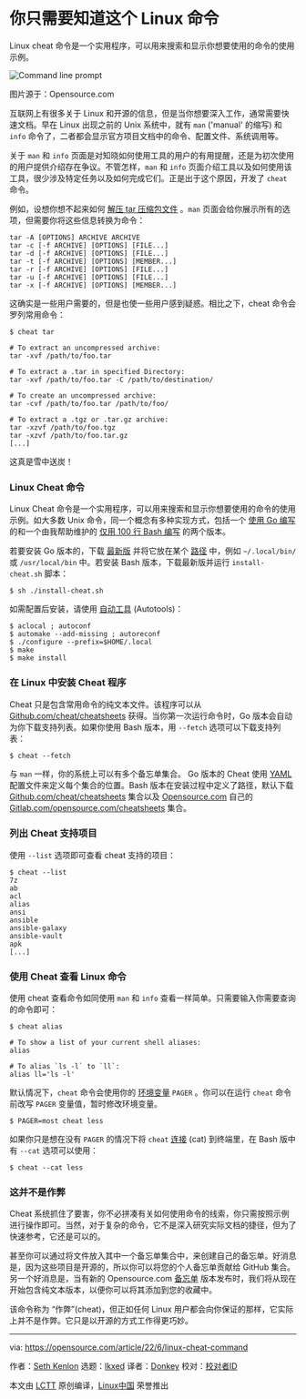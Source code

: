 [#]: subject: "The only Linux command you need to know"
[#]: via: "https://opensource.com/article/22/6/linux-cheat-command"
[#]: author: "Seth Kenlon https://opensource.com/users/seth"
[#]: collector: "lkxed"
[#]: translator: "Donkey"
[#]: reviewer: " "
[#]: publisher: " "
[#]: url: " "

你只需要知道这个 Linux 命令
======

Linux cheat 命令是一个实用程序，可以用来搜索和显示你想要使用的命令的使用示例。

![Command line prompt][1]

图片源于：Opensource.com

互联网上有很多关于 Linux 和开源的信息，但是当你想要深入工作，通常需要快速文档。早在 Linux 出现之前的 Unix 系统中，就有 `man` ('manual' 的缩写) 和 `info` 命令了，二者都会显示官方项目文档中的命令、配置文件、系统调用等。

关于 `man` 和 `info` 页面是对知晓如何使用工具的用户的有用提醒，还是为初次使用的用户提供介绍存在争议。不管怎样，`man` 和 `info` 页面介绍工具以及如何使用该工具，很少涉及特定任务以及如何完成它们。正是出于这个原因，开发了 `cheat` 命令。

例如，设想你想不起来如何 [解压 tar 压缩包文件][2] 。`man` 页面会给你展示所有的选项，但需要你将这些信息转换为命令：

```
tar -A [OPTIONS] ARCHIVE ARCHIVE
tar -c [-f ARCHIVE] [OPTIONS] [FILE...]
tar -d [-f ARCHIVE] [OPTIONS] [FILE...]
tar -t [-f ARCHIVE] [OPTIONS] [MEMBER...]
tar -r [-f ARCHIVE] [OPTIONS] [FILE...]
tar -u [-f ARCHIVE] [OPTIONS] [FILE...]
tar -x [-f ARCHIVE] [OPTIONS] [MEMBER...]
```

这确实是一些用户需要的，但是也使一些用户感到疑惑。相比之下，cheat 命令会罗列常用命令：

```
$ cheat tar

# To extract an uncompressed archive:
tar -xvf /path/to/foo.tar

# To extract a .tar in specified Directory:
tar -xvf /path/to/foo.tar -C /path/to/destination/

# To create an uncompressed archive:
tar -cvf /path/to/foo.tar /path/to/foo/

# To extract a .tgz or .tar.gz archive:
tar -xzvf /path/to/foo.tgz
tar -xzvf /path/to/foo.tar.gz
[...]
```

这真是雪中送炭！

### Linux Cheat 命令

Linux Cheat 命令是一个实用程序，可以用来搜索和显示你想要使用的命令的使用示例。如大多数 Unix 命令，同一个概念有多种实现方式，包括一个 [使用 Go 编写][3] 的和一个由我帮助维护的 [仅用 100 行 Bash 编写][4] 的两个版本。

若要安装 Go 版本的，下载 [最新版][5] 并将它放在某个 [路径][6] 中，例如 `~/.local/bin/` 或 `/usr/local/bin` 中。若安装 Bash 版本，下载最新版并运行 `install-cheat.sh` 脚本：

```
$ sh ./install-cheat.sh
```

如需配置后安装，请使用 [自动工具][7] (Autotools)：

```
$ aclocal ; autoconf
$ automake --add-missing ; autoreconf
$ ./configure --prefix=$HOME/.local
$ make
$ make install
```

### 在 Linux 中安装 Cheat 程序

Cheat 只是包含常用命令的纯文本文件。该程序可以从 [Github.com/cheat/cheatsheets][8] 获得。当你第一次运行命令时，Go 版本会自动为你下载支持列表。如果你使用 Bash 版本，用 `--fetch` 选项可以下载支持列表：

```
$ cheat --fetch
```

与 `man` 一样，你的系统上可以有多个备忘单集合。 Go 版本的 Cheat 使用 [YAML][9] 配置文件来定义每个集合的位置。Bash 版本在安装过程中定义了路径，默认下载 [Github.com/cheat/cheatsheets][10] 集合以及 [Opensource.com][11] 自己的 [Gitlab.com/opensource.com/cheatsheets][12] 集合。

### 列出 Cheat 支持项目

使用 `--list` 选项即可查看 cheat 支持的项目：

```
$ cheat --list
7z
ab
acl
alias
ansi
ansible
ansible-galaxy
ansible-vault
apk
[...]
```

### 使用 Cheat 查看 Linux 命令

使用 cheat 查看命令如同使用 `man` 和 `info` 查看一样简单。只需要输入你需要查询的命令即可：

```
$ cheat alias

# To show a list of your current shell aliases:
alias

# To alias `ls -l` to `ll`:
alias ll='ls -l'
```

默认情况下，`cheat` 命令会使用你的 [环境变量][13] `PAGER` 。你可以在运行 `cheat` 命令前改写 `PAGER` 变量值，暂时修改环境变量。

```
$ PAGER=most cheat less
```

如果你只是想在没有 `PAGER` 的情况下将 `cheat` [连接][14] (cat) 到终端里，在 Bash 版中有 `--cat` 选项可以使用：

```
$ cheat --cat less
```

### 这并不是作弊

Cheat 系统抓住了要害，你不必拼凑有关如何使用命令的线索，你只需按照示例进行操作即可。当然，对于复杂的命令，它不是深入研究实际文档的捷径，但为了快速参考，它还是可以的。

甚至你可以通过将文件放入其中一个备忘单集合中，来创建自己的备忘单。好消息是，因为这些项目是开源的，所以你可以将您的个人备忘单贡献给 GitHub 集合。另一个好消息是，当有新的 Opensource.com [备忘单][15] 版本发布时，我们将从现在开始包含纯文本版本，以便你可以将其添加到您的收藏中。

该命令称为 “作弊”(cheat)，但正如任何 Linux 用户都会向你保证的那样，它实际上并不是作弊。它只是以开源的方式工作得更巧妙。

--------------------------------------------------------------------------------

via: https://opensource.com/article/22/6/linux-cheat-command

作者：[Seth Kenlon][a]
选题：[lkxed][b]
译者：[Donkey](https://github.com/Donkey-Hao)
校对：[校对者ID](https://github.com/校对者ID)

本文由 [LCTT](https://github.com/LCTT/TranslateProject) 原创编译，[Linux中国](https://linux.cn/) 荣誉推出

[a]: https://opensource.com/users/seth
[b]: https://github.com/lkxed
[1]: https://opensource.com/sites/default/files/lead-images/command_line_prompt.png
[2]: https://opensource.com/article/17/7/how-unzip-targz-file
[3]: https://github.com/cheat/cheat
[4]: https://gitlab.com/slackermedia/cheat
[5]: https://github.com/cheat/cheat/releases
[6]: https://opensource.com/article/17/6/set-path-linux
[7]: https://opensource.com/article/19/7/introduction-gnu-autotools
[8]: https://github.com/cheat/cheatsheets
[9]: https://opensource.com/article/21/9/yaml-cheat-sheet
[10]: https://github.com/cheat/cheatsheets
[11]: http://Opensource.com
[12]: https://gitlab.com/opensource.com/cheatsheets
[13]: https://opensource.com/article/19/8/what-are-environment-variables
[14]: https://opensource.com/article/19/2/getting-started-cat-command
[15]: https://opensource.com/downloads
